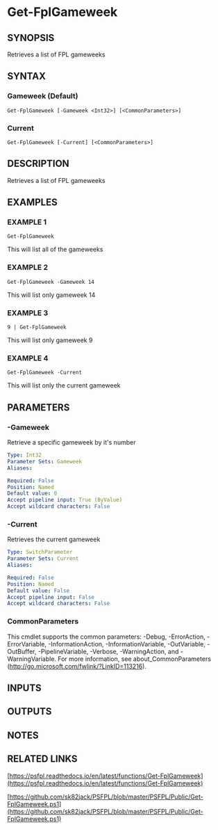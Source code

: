 # Get-FplGameweek

## SYNOPSIS
Retrieves a list of FPL gameweeks

## SYNTAX

### Gameweek (Default)
```
Get-FplGameweek [-Gameweek <Int32>] [<CommonParameters>]
```

### Current
```
Get-FplGameweek [-Current] [<CommonParameters>]
```

## DESCRIPTION
Retrieves a list of FPL gameweeks

## EXAMPLES

### EXAMPLE 1
```
Get-FplGameweek
```

This will list all of the gameweeks

### EXAMPLE 2
```
Get-FplGameweek -Gameweek 14
```

This will list only gameweek 14

### EXAMPLE 3
```
9 | Get-FplGameweek
```

This will list only gameweek 9

### EXAMPLE 4
```
Get-FplGameweek -Current
```

This will list only the current gameweek

## PARAMETERS

### -Gameweek
Retrieve a specific gameweek by it's number

```yaml
Type: Int32
Parameter Sets: Gameweek
Aliases:

Required: False
Position: Named
Default value: 0
Accept pipeline input: True (ByValue)
Accept wildcard characters: False
```

### -Current
Retrieves the current gameweek

```yaml
Type: SwitchParameter
Parameter Sets: Current
Aliases:

Required: False
Position: Named
Default value: False
Accept pipeline input: False
Accept wildcard characters: False
```

### CommonParameters
This cmdlet supports the common parameters: -Debug, -ErrorAction, -ErrorVariable, -InformationAction, -InformationVariable, -OutVariable, -OutBuffer, -PipelineVariable, -Verbose, -WarningAction, and -WarningVariable.
For more information, see about_CommonParameters (http://go.microsoft.com/fwlink/?LinkID=113216).

## INPUTS

## OUTPUTS

## NOTES

## RELATED LINKS

[https://psfpl.readthedocs.io/en/latest/functions/Get-FplGameweek](https://psfpl.readthedocs.io/en/latest/functions/Get-FplGameweek)

[https://github.com/sk82jack/PSFPL/blob/master/PSFPL/Public/Get-FplGameweek.ps1](https://github.com/sk82jack/PSFPL/blob/master/PSFPL/Public/Get-FplGameweek.ps1)

